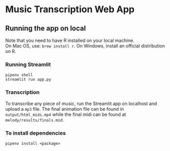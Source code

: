# Music Transcription Web App

## Running the app on local
Note that you need to have R installed on your local machine.  
On Mac OS, use: `brew install r`. On Windows, install an official distribution on R.  

### Running Streamlit
`pipenv shell`  
`streamlit run app.py`

### Transcription
To transcribe any piece of music, run the Streamlit app on localhost and upload a `mp3` file. The final animation file can be found in `output/html_midi.mp4` while the final midi can be found at `melody/results/finals.mid`.

### To install dependencies
`pipenv install <package>`
